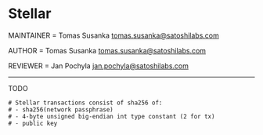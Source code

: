 # Stellar

MAINTAINER = Tomas Susanka <tomas.susanka@satoshilabs.com>

AUTHOR = Tomas Susanka <tomas.susanka@satoshilabs.com>

REVIEWER = Jan Pochyla <jan.pochyla@satoshilabs.com>

-----

TODO

    # Stellar transactions consist of sha256 of:
    # - sha256(network passphrase)
    # - 4-byte unsigned big-endian int type constant (2 for tx)
    # - public key
